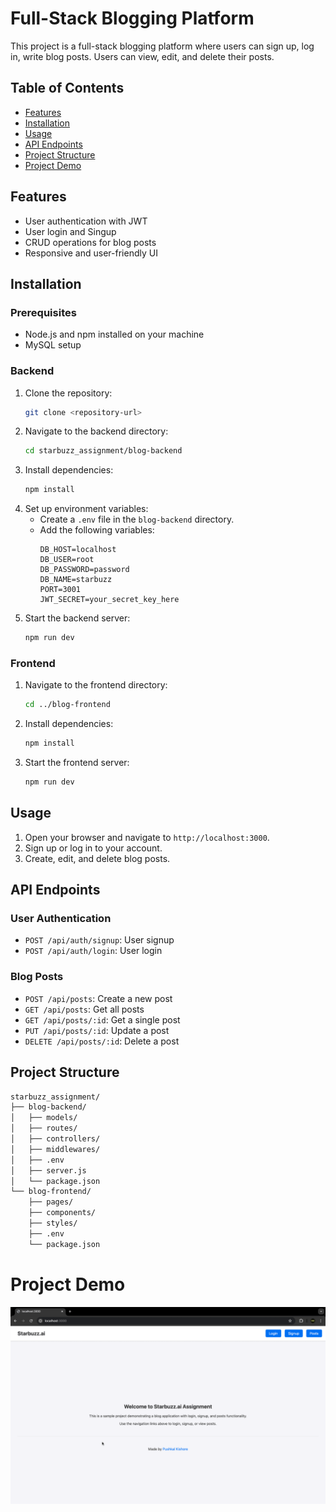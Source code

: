 # Full-Stack Blogging Platform

This project is a full-stack blogging platform where users can sign up, log in, write blog posts. Users can view, edit, and delete their posts.

## Table of Contents

- [Features](#features)
- [Installation](#installation)
- [Usage](#usage)
- [API Endpoints](#api-endpoints)
- [Project Structure](#project-structure)
- [Project Demo](#project-demo)

## Features

- User authentication with JWT
- User login and Singup
- CRUD operations for blog posts
- Responsive and user-friendly UI

## Installation

### Prerequisites

- Node.js and npm installed on your machine
- MySQL setup

### Backend

1. Clone the repository:
   ```bash
   git clone <repository-url>
   ```
2. Navigate to the backend directory:
   ```bash
   cd starbuzz_assignment/blog-backend
   ```
3. Install dependencies:
   ```bash
   npm install
   ```
4. Set up environment variables:
   - Create a `.env` file in the `blog-backend` directory.
   - Add the following variables:
     ```env
     DB_HOST=localhost
     DB_USER=root
     DB_PASSWORD=password
     DB_NAME=starbuzz
     PORT=3001
     JWT_SECRET=your_secret_key_here
     ```
5. Start the backend server:
   ```bash
   npm run dev
   ```

### Frontend

1. Navigate to the frontend directory:
   ```bash
   cd ../blog-frontend
   ```
2. Install dependencies:
   ```bash
   npm install
   ```
3. Start the frontend server:
   ```bash
   npm run dev
   ```

## Usage

1. Open your browser and navigate to `http://localhost:3000`.
2. Sign up or log in to your account.
3. Create, edit, and delete blog posts.

## API Endpoints

### User Authentication

- `POST /api/auth/signup`: User signup
- `POST /api/auth/login`: User login

### Blog Posts

- `POST /api/posts`: Create a new post
- `GET /api/posts`: Get all posts
- `GET /api/posts/:id`: Get a single post
- `PUT /api/posts/:id`: Update a post
- `DELETE /api/posts/:id`: Delete a post

## Project Structure

```bash
starbuzz_assignment/
├── blog-backend/
│   ├── models/
│   ├── routes/
│   ├── controllers/
│   ├── middlewares/
│   ├── .env
│   ├── server.js
│   └── package.json
└── blog-frontend/
    ├── pages/
    ├── components/
    ├── styles/
    ├── .env
    └── package.json
```

# Project Demo

![Project Demo](demo.gif)
